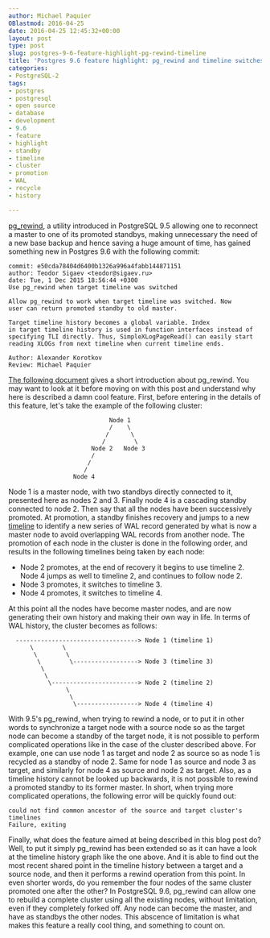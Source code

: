 ```yaml
---
author: Michael Paquier
OBlastmod: 2016-04-25
date: 2016-04-25 12:45:32+00:00
layout: post
type: post
slug: postgres-9-6-feature-highlight-pg-rewind-timeline
title: 'Postgres 9.6 feature highlight: pg_rewind and timeline switches'
categories:
- PostgreSQL-2
tags:
- postgres
- postgresql
- open source
- database
- development
- 9.6
- feature
- highlight
- standby
- timeline
- cluster
- promotion
- WAL
- recycle
- history

---
```


[pg_rewind](http://www.postgresql.org/docs/devel/static/app-pgrewind.html),
a utility introduced in PostgreSQL 9.5 allowing one to reconnect a master
to one of its promoted standbys, making unnecessary the need of a new base
backup and hence saving a huge amount of time, has gained something new
in Postgres 9.6 with the following commit:

    commit: e50cda78404d6400b1326a996a4fabb144871151
    author: Teodor Sigaev <teodor@sigaev.ru>
    date: Tue, 1 Dec 2015 18:56:44 +0300
    Use pg_rewind when target timeline was switched

    Allow pg_rewind to work when target timeline was switched. Now
    user can return promoted standby to old master.

    Target timeline history becomes a global variable. Index
    in target timeline history is used in function interfaces instead of
    specifying TLI directly. Thus, SimpleXLogPageRead() can easily start
    reading XLOGs from next timeline when current timeline ends.

    Author: Alexander Korotkov
    Review: Michael Paquier

[The following document](/content/materials/20130713_pgunconf_pg_rewind.pdf)
gives a short introduction about pg\_rewind. You may want to look at it
before moving on with this post and understand why here is described a damn
cool feature. First, before entering in the details of this feature, let's
take the example of the following cluster:

                                Node 1
                                /    \
                               /      \
                              /        \
                           Node 2   Node 3
                           /
                          /
                         /
                      Node 4

Node 1 is a master node, with two standbys directly connected to it, presented
here as nodes 2 and 3. Finally node 4 is a cascading standby connected to node
2. Then say that all the nodes have been successively promoted. At promotion,
a standby finishes recovery and jumps to a new
[timeline](http://www.postgresql.org/docs/devel/static/continuous-archiving.html#BACKUP-TIMELINES)
to identify a new series of WAL record generated by what is now a master
node to avoid overlapping WAL records from another node. The promotion of
each node in the cluster is done in the following order, and results in
the following timelines being taken by each node:

  * Node 2 promotes, at the end of recovery it begins to use timeline 2.
  Node 4 jumps as well to timeline 2, and continues to follow node 2.
  * Node 3 promotes, it switches to timeline 3.
  * Node 4 promotes, it switches to timeline 4.

At this point all the nodes have become master nodes, and are now generating
their own history and making their own way in life. In terms of WAL history,
the cluster becomes as follows:

      ----------------------------------> Node 1 (timeline 1)
          \        \
           \        \
            \        \------------------> Node 3 (timeline 3)
             \
              \
               \------------------------> Node 2 (timeline 2)
                    \
                     \
                      \-----------------> Node 4 (timeline 4)

With 9.5's pg\_rewind, when trying to rewind a node, or to put it in other
words to synchronize a target node with a source node so as the target node
can become a standby of the target node, it is not possible to perform
complicated operations like in the case of the cluster described above.
For example, one can use node 1 as target and node 2 as source so as
node 1 is recycled as a standby of node 2. Same for node 1 as source and
node 3 as target, and similarly for node 4 as source and node 2 as target.
Also, as a timeline history cannot be looked up backwards, it is not
possible to rewind a promoted standby to its former master. In short,
when trying more complicated operations, the following error will be
quickly found out:

    could not find common ancestor of the source and target cluster's timelines
    Failure, exiting

Finally, what does the feature aimed at being described in this blog post
do? Well, to put it simply pg\_rewind has been extended so as it can have
a look at the timeline history graph like the one above. And it is able to
find out the most recent shared point in the timeline history between a target
and a source node, and then it performs a rewind operation from this point. In
even shorter words, do you remember the four nodes of the same cluster promoted
one after the other? In PostgreSQL 9.6, pg\_rewind can allow one to rebuild
a complete cluster using all the existing nodes, without limitation, even
if they completely forked off. Any node can become the master, and have as
standbys the other nodes. This abscence of limitation is what makes this
feature a really cool thing, and something to count on.
